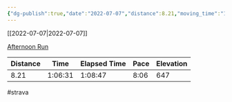 ```yaml
---
{"dg-publish":true,"date":"2022-07-07","distance":8.21,"moving_time":"1:06:31","elapsed_time":"1:08:47","pace":"8:06","total_elevation_gain":647,"url":"https://www.strava.com/activities/7433006669","permalink":"/01-personal/strava/2022-07-07-afternoon-run/","dgPassFrontmatter":true}
---
```



[[2022-07-07\|2022-07-07]]

[Afternoon Run](https://www.strava.com/activities/7433006669)

| Distance | Time    | Elapsed Time | Pace | Elevation |
| -------- | ------- | ------------ | ---- | --------- |
| 8.21     | 1:06:31 | 1:08:47      | 8:06 | 647       |




#strava
